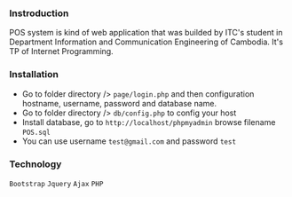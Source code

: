 ### Instroduction


POS system is kind of web application that was builded by ITC's student in Department Information and Communication Engineering of Cambodia. It's TP of Internet Programming. 

### Installation

* Go to folder directory /> `page/login.php` and then configuration hostname, username, password and database name.
* Go to folder directory /> `db/config.php` to config your host
* Install database, go to `http://localhost/phpmyadmin` browse filename `POS.sql`
* You can use username `test@gmail.com` and password `test`

### Technology
`Bootstrap`
`Jquery`
`Ajax`
`PHP`
